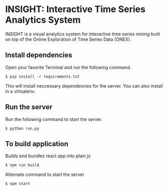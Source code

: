 # INSIGHT: Interactive Time Series Analytics System

INSIGHT is a visual analytics system for interactive time series mining built on top of the Online Exploration of Time Series Data (ONEX).

## Install dependencies

Open your favorite Terminal and run the following command.

```
$ pip install -r requirements.txt
```

This will install neccessary dependencies for the server. You can also install in a virtualenv.

## Run the server

Run the following command to start the server.

```
$ python run.py
```

## To build application 

Builds and bundles react app into plain js
```
$ npm run build
```
Alternate command to start the server
```
$ npm start
```
